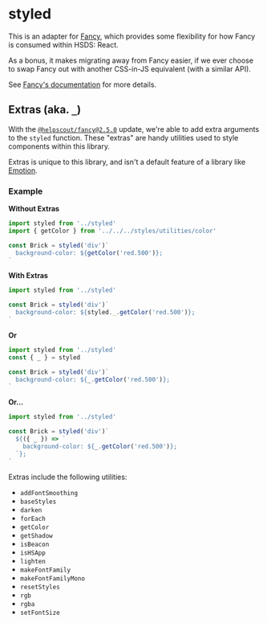 # styled

This is an adapter for [Fancy](https://github.com/helpscout/fancy), which provides some flexibility for how Fancy is consumed within HSDS: React.

As a bonus, it makes migrating away from Fancy easier, if we ever choose to swap Fancy out with another CSS-in-JS equivalent (with a similar API).

See [Fancy's documentation](https://github.com/helpscout/fancy) for more details.

## Extras (aka. `_`)

With the [`@helpscout/fancy@2.5.0`](https://github.com/helpscout/fancy/releases/tag/v2.5.0) update, we're able to add extra arguments to the `styled` function. These "extras" are handy utilities used to style components within this library.

Extras is unique to this library, and isn't a default feature of a library like [Emotion](https://emotion.sh/docs/introduction).

### Example

**Without Extras**

```jsx
import styled from '../styled'
import { getColor } from '../../../styles/utilities/color'

const Brick = styled('div')`
  background-color: ${getColor('red.500')};
`
```

**With Extras**

```jsx
import styled from '../styled'

const Brick = styled('div')`
  background-color: ${styled._.getColor('red.500')};
`
```

**Or**

```jsx
import styled from '../styled'
const { _ } = styled

const Brick = styled('div')`
  background-color: ${_.getColor('red.500')};
`
```

**Or...**

```jsx
import styled from '../styled'

const Brick = styled('div')`
  ${({ _ }) => `
    background-color: ${_.getColor('red.500')};
  `};
`
```

Extras include the following utilities:

* `addFontSmoothing`
* `baseStyles`
* `darken`
* `forEach`
* `getColor`
* `getShadow`
* `isBeacon`
* `isHSApp`
* `lighten`
* `makeFontFamily`
* `makeFontFamilyMono`
* `resetStyles`
* `rgb`
* `rgba`
* `setFontSize`
